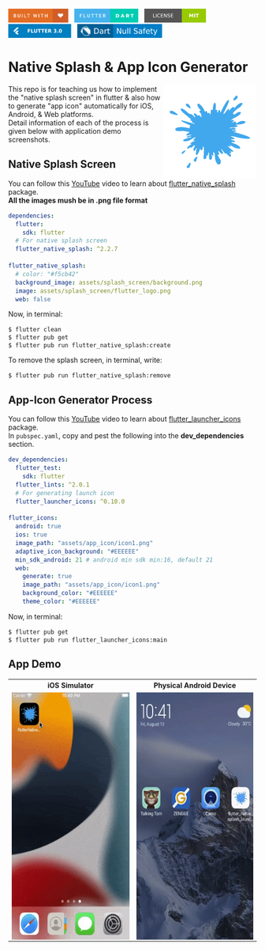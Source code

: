 <img src="screenshots/badges/built-with-love.svg" height="28px"/>&nbsp;&nbsp;
<img src="screenshots/badges/flutter-dart.svg" height="28px" />&nbsp;&nbsp;
<a href="https://choosealicense.com/licenses/mit/" target="_blank"><img src="screenshots/badges/license-MIT.svg" height="28px" /></a>&nbsp;&nbsp;
<img src="screenshots/badges/Flutter-3.svg" height="28px" />&nbsp;&nbsp;
<img src="screenshots/badges/dart-null_safety-blue.svg" height="28px"/>

# Native Splash & App Icon Generator

<img align="right" src="screenshots/store_icons/icon1.png" height="190"></img>

This repo is for teaching us how to implement the "native splash screen" in flutter & also how to generate "app icon" automatically for iOS, Android, & Web platforms.<br>
Detail information of each of the process is given below with application demo screenshots.

## Native Splash Screen

You can follow this [YouTube](https://www.youtube.com/watch?v=dB0dOnc2k10) video to learn about [flutter_native_splash](https://pub.dev/packages/flutter_native_splash) package.<br>
**All the images mush be in .png file format**

```yaml
dependencies:
  flutter:
    sdk: flutter
  # For native splash screen
  flutter_native_splash: ^2.2.7

flutter_native_splash:
  # color: "#f5cb42"
  background_image: assets/splash_screen/background.png
  image: assets/splash_screen/flutter_logo.png
  web: false
```

Now, in terminal:

```shell
$ flutter clean
$ flutter pub get
$ flutter pub run flutter_native_splash:create
```

To remove the splash screen, in terminal, write:

```shell
$ flutter pub run flutter_native_splash:remove
```

## App-Icon Generator Process

You can follow this [YouTube](https://www.youtube.com/watch?v=eMHbgIgJyUQ) video to learn about [flutter_launcher_icons](https://pub.dev/packages/flutter_launcher_icons) package.<br>
In `pubspec.yaml`, copy and pest the following into the **dev_dependencies** section.

```yaml
dev_dependencies:
  flutter_test:
    sdk: flutter
  flutter_lints: ^2.0.1
  # For generating launch icon
  flutter_launcher_icons: ^0.10.0

flutter_icons:
  android: true
  ios: true
  image_path: "assets/app_icon/icon1.png"
  adaptive_icon_background: "#EEEEEE"
  min_sdk_android: 21 # android min sdk min:16, default 21
  web:
    generate: true
    image_path: "assets/app_icon/icon1.png"
    background_color: "#EEEEEE"
    theme_color: "#EEEEEE"
```

Now, in terminal:

```shell
$ flutter pub get
$ flutter pub run flutter_launcher_icons:main
```

## App Demo

<table align="center" style="margin: 0px auto;">
  <tr>
    <th align="center">iOS Simulator</th>
    <th align="center">Physical Android Device</th>
  </tr>
  <tr>
    <td align="center"><img align="right" src="screenshots/gif/iphone.gif" height="500"></img></td>
    <td align="center"><img align="right" src="screenshots/gif/android.gif" height="500"></img></td>
  </tr>
</table>
